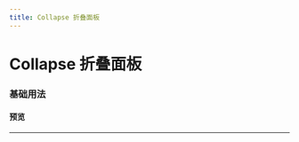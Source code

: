 ```yaml
---
title: Collapse 折叠面板
---
```

# Collapse 折叠面板
### 基础用法
#### 预览
<hr><br>
<ClientOnly>
  <collapse-demo></collapse-demo>
</ClientOnly>